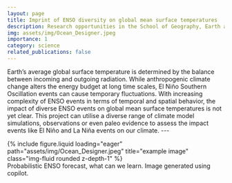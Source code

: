 ```yaml
---
layout: page
title: Imprint of ENSO diversity on global mean surface temperatures 
description: Research opportunities in the School of Geography, Earth and Atmospheric Sciences
img: assets/img/Ocean_Designer.jpeg
importance: 1
category: science
related_publications: false
---
```


Earth’s average global surface temperature is determined by the balance between incoming and outgoing radiation.  While anthropogenic climate change alters the energy budget at long time scales, El Niño Southern Oscillation events can cause temporary fluctuations. With increasing complexity of ENSO events in terms of temporal and spatial behavior, the impact of diverse ENSO events on global mean surface temperatures is not yet clear. This project can utilise a diverse range of climate model simulations, observations or even paleo evidence to assess the impact events like El Niño and La Niña events on our climate.
    ---


<div class="row">
    <div class="col-sm mt-3 mt-md-0">
        {% include figure.liquid loading="eager" path="assets/img/Ocean_Designer.jpeg" title="example image" class="img-fluid rounded z-depth-1" %}
    </div>
</div>
<div class="caption">
    Probabilistic ENSO forecast, what can we learn. Image generated using copilot.
</div>
